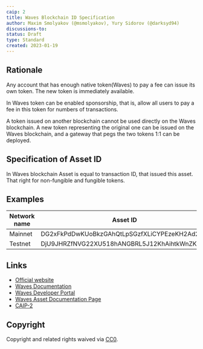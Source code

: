 ```yaml
---
caip: 2
title: Waves Blockchain ID Specification
author: Maxim Smolyakov (@msmolyakov), Yury Sidorov (@darksyd94)
discussions-to:
status: Draft
type: Standard
created: 2023-01-19
---
```


## Rationale
Any account that has enough native token(Waves) to pay a fee can issue its own token. The new token is immediately available.

In Waves token can be enabled sponsorship, that is, allow all users to pay a fee in this token for numbers of transactions.

A token issued on another blockchain cannot be used directly on the Waves blockchain. A new token representing the original one can be issued on the Waves blockchain, and a gateway that pegs the two tokens 1:1 can be deployed.

## Specification of Asset ID

In Waves blockchain Asset is equal to transaction ID, that issued this asset. That right for non-fungible and fungible tokens.

## Examples

| Network name | Asset ID                            |
|--------------|-------------------------------------|
| Mainnet      | DG2xFkPdDwKUoBkzGAhQtLpSGzfXLiCYPEzeKH2Ad24p |
| Testnet      | DjU9JHRZfNVG22XU518hANGBRL5J12KhAihtkWnZKLNp |

## Links

- [Official website](https://waves.tech)
- [Waves Documentation](https://docs.waves.tech)
- [Waves Developer Portal](https://dev.waves.tech)
- [Waves Asset Documentation Page](https://docs.waves.tech/en/blockchain/token)
- [CAIP-2]()

## Copyright

Copyright and related rights waived via [CC0](../LICENSE).
